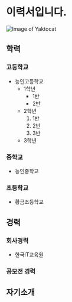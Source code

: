 # 이력서입니다.
 ![Image of Yaktocat](https://github.com/dudrjs9002/smart_factory/upload/master)
##  학력

###  고등학교
 * 능인고등학교
   - 1학년
     - 1반
     - 2반
   - 2학년
     1. 1반
     2. 2반
     3. 3반
   - 3학년
###  중학교
 - 능인중학교

###  초등학교
 - 황금초등학교

##  경력

###  회사경력
 - 한국IT교육원

###  공모전 경력

##  자기소개
